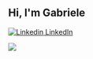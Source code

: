 ## Hi, I'm Gabriele 

[![Linkedin](https://i.sstatic.net/gVE0j.png) LinkedIn](https://www.linkedin.com/in/gabriele-di-corato-002bba117)
&nbsp;

![](https://komarev.com/ghpvc/?username=GabrieleDiCorato&style=flat-square&base=100)

<!--
**GabrieleDiCorato/GabrieleDiCorato** is a ✨ _special_ ✨ repository because its `README.md` (this file) appears on your GitHub profile.

Here are some ideas to get you started:

- 🔭 I’m currently working on ...
- 🌱 I’m currently learning ...
- 👯 I’m looking to collaborate on ...
- 🤔 I’m looking for help with ...
- 💬 Ask me about ...
- 📫 How to reach me: ...
- 😄 Pronouns: ...
- ⚡ Fun fact: ...
-->
